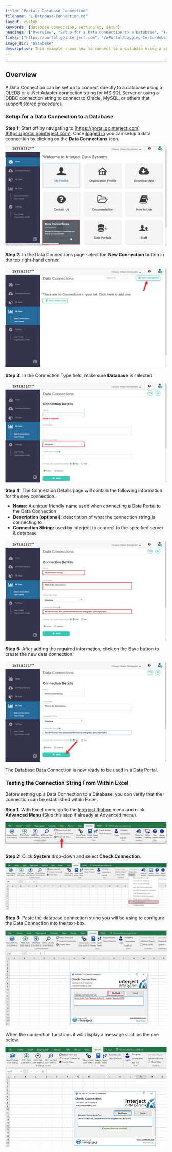 ```yaml
---
title: "Portal: Database Connection"
filename: "L-Database-Connection.md"
layout: custom
keywords: [database connection, setting up, setup]
headings: ["Overview", "Setup for a Data Connection to a Database", "Testing the Connection String From Within Excel"]
links: ["https://portal.gointerject.com", "/wPortal/Logging-In-to-Website-Portal.html", "/wGetStarted/INTERJECT-Ribbon-Menu-Items.html"]
image_dir: "Database"
description: This example shows how to connect to a database using a pre-existing data portal.
---
```

* * *

## Overview

A Data Connection can be set up to connect directly to a database using a OLEDB or a .Net Adapter connection string for MS SQL Server or using a ODBC connection string to connect to Oracle, MySQL, or others that support stored procedures.

### Setup for a Data Connection to a Database

**Step 1:** Start off by navigating to [https://portal.gointerject.com](https://portal.gointerject.com). Once [logged in](/wPortal/Logging-In-to-Website-Portal.html) you can setup a data connection by clicking on the **Data Connections** icon.

![](/images/Database/01.png)
<br>

**Step 2:** In the Data Connections page select the **New Connection** button in the top right-hand corner.

![](/images/Database/02.png)
<br>

**Step 3:** In the Connection Type field, make sure **Database** is selected.

![](/images/Database/03.png)
<br>

**Step 4:** The Connection Details page will contain the following information for the new connection.

 * **Name:** A unique friendly name used when connecting a Data Portal to the Data Connection
 * **Description (optional):** description of what the connection string is connecting to
 * **Connection String:** used by Interject to connect to the specified server & database

![](/images/Database/04.png)
<br>

**Step 5:** After adding the required information, click on the Save button to create the new data connection.

![](/images/Database/05.png)
<br>

The Database Data Connection is now ready to be used in a Data Portal.

### Testing the Connection String From Within Excel

Before setting up a Data Connection to a Database, you can verify that the connection can be established within Excel.

**Step 1:** With Excel open, go to the [Interject Ribbon](/wGetStarted/INTERJECT-Ribbon-Menu-Items.html) menu and click **Advanced Menu** (Skip this step if already at Advanced menu).

![](/images/Database/06.png)
<br>

**Step 2:** Click **System** drop-down and select **Check Connection**.

![](/images/Database/07.png)
<br>

**Step 3:** Paste the database connection string you will be using to configure the Data Connection into the text-box.

![](/images/Database/08.png)
<br>

When the connection functions it will display a message such as the one below.

![](/images/Database/09.png)
<br>
